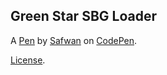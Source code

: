 Green Star SBG Loader
---------------------


A [Pen](https://codepen.io/safwanprogramming/pen/BazrMrm) by [Safwan](https://codepen.io/safwanprogramming) on [CodePen](https://codepen.io).

[License](https://codepen.io/safwanprogramming/pen/BazrMrm/license).
